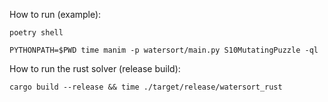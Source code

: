 
How to run (example):

```
poetry shell

PYTHONPATH=$PWD time manim -p watersort/main.py S10MutatingPuzzle -ql
```

How to run the rust solver (release build):

```
cargo build --release && time ./target/release/watersort_rust
```
